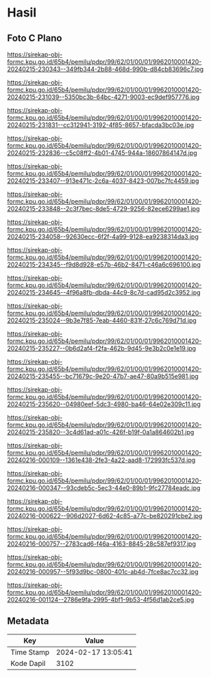# Hasil

## Foto C Plano

https://sirekap-obj-formc.kpu.go.id/65b4/pemilu/pdpr/99/62/01/00/01/9962010001420-20240215-230343--349fb344-2b88-468d-990b-d84cb83696c7.jpg

https://sirekap-obj-formc.kpu.go.id/65b4/pemilu/pdpr/99/62/01/00/01/9962010001420-20240215-231039--5350bc3b-64bc-4271-9003-ec9def957776.jpg

https://sirekap-obj-formc.kpu.go.id/65b4/pemilu/pdpr/99/62/01/00/01/9962010001420-20240215-231831--cc312941-3192-4f85-8657-bfacda3bc03e.jpg

https://sirekap-obj-formc.kpu.go.id/65b4/pemilu/pdpr/99/62/01/00/01/9962010001420-20240215-232836--c5c08ff2-4b01-4745-944a-18607864147d.jpg

https://sirekap-obj-formc.kpu.go.id/65b4/pemilu/pdpr/99/62/01/00/01/9962010001420-20240215-233407--913e471c-2c6a-4037-8423-007bc7fc4459.jpg

https://sirekap-obj-formc.kpu.go.id/65b4/pemilu/pdpr/99/62/01/00/01/9962010001420-20240215-233848--2c3f7bec-8de5-4729-9256-82ece6299ae1.jpg

https://sirekap-obj-formc.kpu.go.id/65b4/pemilu/pdpr/99/62/01/00/01/9962010001420-20240215-234058--92630ecc-6f2f-4a99-9128-ea9238314da3.jpg

https://sirekap-obj-formc.kpu.go.id/65b4/pemilu/pdpr/99/62/01/00/01/9962010001420-20240215-234345--f9d8d928-e57b-46b2-8471-c46a6c696100.jpg

https://sirekap-obj-formc.kpu.go.id/65b4/pemilu/pdpr/99/62/01/00/01/9962010001420-20240215-234645--4f96a8fb-dbda-44c9-8c7d-cad95d2c3952.jpg

https://sirekap-obj-formc.kpu.go.id/65b4/pemilu/pdpr/99/62/01/00/01/9962010001420-20240215-235024--9b3e7f85-7eab-4460-831f-27c6c769d71d.jpg

https://sirekap-obj-formc.kpu.go.id/65b4/pemilu/pdpr/99/62/01/00/01/9962010001420-20240215-235227--0b6d2af4-f2fa-462b-9d45-9e3b2c0e1e19.jpg

https://sirekap-obj-formc.kpu.go.id/65b4/pemilu/pdpr/99/62/01/00/01/9962010001420-20240215-235455--bc71679c-9e20-47b7-ae47-80a9b515e981.jpg

https://sirekap-obj-formc.kpu.go.id/65b4/pemilu/pdpr/99/62/01/00/01/9962010001420-20240215-235620--04980eef-5dc3-4980-ba46-64e02e309c11.jpg

https://sirekap-obj-formc.kpu.go.id/65b4/pemilu/pdpr/99/62/01/00/01/9962010001420-20240215-235820--3c4d61ad-a01c-426f-b19f-0a1a864602b1.jpg

https://sirekap-obj-formc.kpu.go.id/65b4/pemilu/pdpr/99/62/01/00/01/9962010001420-20240216-000109--1361e438-2fe3-4a22-aad8-172993fc537d.jpg

https://sirekap-obj-formc.kpu.go.id/65b4/pemilu/pdpr/99/62/01/00/01/9962010001420-20240216-000347--93cdeb5c-5ec3-44e0-89b1-9fc27784eadc.jpg

https://sirekap-obj-formc.kpu.go.id/65b4/pemilu/pdpr/99/62/01/00/01/9962010001420-20240216-000622--906d2027-6d62-4c85-a77c-be820291cbe2.jpg

https://sirekap-obj-formc.kpu.go.id/65b4/pemilu/pdpr/99/62/01/00/01/9962010001420-20240216-000757--2783cad6-f46a-4163-8845-28c587ef9317.jpg

https://sirekap-obj-formc.kpu.go.id/65b4/pemilu/pdpr/99/62/01/00/01/9962010001420-20240216-000957--5f93d9bc-0800-401c-ab4d-7fce8ac7cc32.jpg

https://sirekap-obj-formc.kpu.go.id/65b4/pemilu/pdpr/99/62/01/00/01/9962010001420-20240216-001124--2786e9fa-2995-4bf1-9b53-4f56d1ab2ce5.jpg


## Metadata

| Key        | Value               |
| ---------- | ------------------- |
| Time Stamp | 2024-02-17 13:05:41 |
| Kode Dapil | 3102                |



